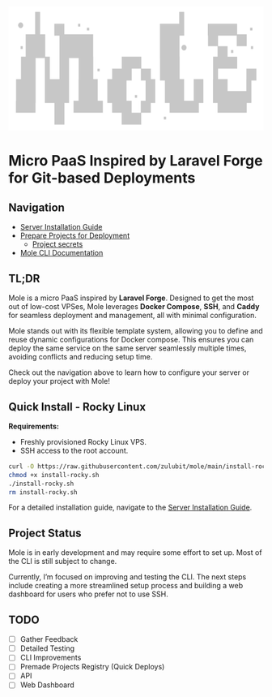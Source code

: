 ![Mole Logo](mole.svg)

# Micro PaaS Inspired by Laravel Forge for Git-based Deployments

## Navigation

- [Server Installation Guide](/docs/install.md)
- [Prepare Projects for Deployment](/docs/deployments.md)
    - [Project secrets](/docs/secrets.md)
- [Mole CLI Documentation](/docs/cli/mole.md)

## TL;DR

Mole is a micro PaaS inspired by **Laravel Forge**. Designed to get the most out of low-cost VPSes, Mole leverages **Docker Compose**, **SSH**, and **Caddy** for seamless deployment and management, all with minimal configuration.

Mole stands out with its flexible template system, allowing you to define and reuse dynamic configurations for Docker compose. This ensures you can deploy the same service on the same server seamlessly multiple times, avoiding conflicts and reducing setup time.

Check out the navigation above to learn how to configure your server or deploy your project with Mole!

## Quick Install - Rocky Linux

**Requirements:**

- Freshly provisioned Rocky Linux VPS.
- SSH access to the root account.

```bash
curl -O https://raw.githubusercontent.com/zulubit/mole/main/install-rocky.sh
chmod +x install-rocky.sh
./install-rocky.sh
rm install-rocky.sh
```

For a detailed installation guide, navigate to the [Server Installation Guide](/docs/install.md).

## Project Status

Mole is in early development and may require some effort to set up. Most of the CLI is still subject to change.

Currently, I’m focused on improving and testing the CLI. The next steps include creating a more streamlined setup process and building a web dashboard for users who prefer not to use SSH.

## TODO

- [ ] Gather Feedback
- [ ] Detailed Testing
- [ ] CLI Improvements
- [ ] Premade Projects Registry (Quick Deploys)
- [ ] API
- [ ] Web Dashboard
